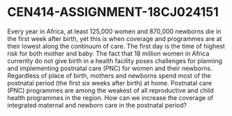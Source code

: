 # CEN414-ASSIGNMENT-18CJ024151
Every year in Africa, at least 125,000 women and 870,000 newborns die in the
first week after birth, yet this is when coverage and programmes are at their
lowest along the continuum of care. The first day is the time of highest risk
for both mother and baby. The fact that 18 million women in Africa currently
do not give birth in a health facility poses challenges for planning and
implementing postnatal care (PNC) for women and their newborns.
Regardless of place of birth, mothers and newborns spend most of the
postnatal period (the first six weeks after birth) at home.
Postnatal care (PNC) programmes are among the weakest of all
reproductive and child health programmes in the region. How can we
increase the coverage of integrated maternal and newborn care in the
postnatal period?
